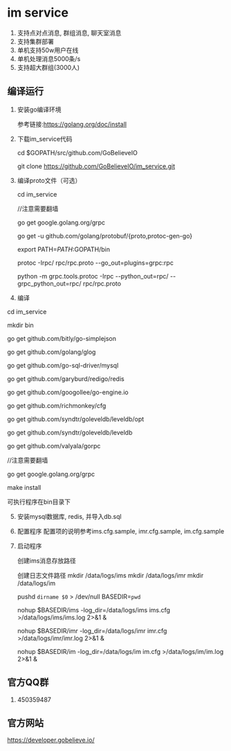 
# im service
1. 支持点对点消息, 群组消息, 聊天室消息
2. 支持集群部署
3. 单机支持50w用户在线
4. 单机处理消息5000条/s
5. 支持超大群组(3000人)


## 编译运行

1. 安装go编译环境

   参考链接:https://golang.org/doc/install

2. 下载im_service代码

   cd $GOPATH/src/github.com/GoBelieveIO
   
   git clone https://github.com/GoBelieveIO/im_service.git

3. 编译proto文件（可选）

   cd im_service

   //注意需要翻墙

   go get google.golang.org/grpc

   go get -u github.com/golang/protobuf/{proto,protoc-gen-go}

   export PATH=$PATH:$GOPATH/bin

   protoc -Irpc/ rpc/rpc.proto --go_out=plugins=grpc:rpc

   python -m grpc.tools.protoc -Irpc --python_out=rpc/ --grpc_python_out=rpc/ rpc/rpc.proto

4. 编译

  cd im_service

  mkdir bin

  go get github.com/bitly/go-simplejson

  go get github.com/golang/glog

  go get github.com/go-sql-driver/mysql

  go get github.com/garyburd/redigo/redis

  go get github.com/googollee/go-engine.io

  go get github.com/richmonkey/cfg

  go get github.com/syndtr/goleveldb/leveldb/opt

  go get github.com/syndtr/goleveldb/leveldb

  go get github.com/valyala/gorpc

  //注意需要翻墙

  go get google.golang.org/grpc

  make install

  可执行程序在bin目录下

5. 安装mysql数据库, redis, 并导入db.sql

6. 配置程序
   配置项的说明参考ims.cfg.sample, imr.cfg.sample, im.cfg.sample


7. 启动程序

    创建ims消息存放路径

    创建日志文件路径
    mkdir /data/logs/ims
    mkdir /data/logs/imr
    mkdir /data/logs/im


    pushd `dirname $0` > /dev/null
    BASEDIR=`pwd`

    nohup $BASEDIR/ims -log_dir=/data/logs/ims ims.cfg >/data/logs/ims/ims.log 2>&1 &

    nohup $BASEDIR/imr -log_dir=/data/logs/imr imr.cfg >/data/logs/imr/imr.log 2>&1 &

    nohup $BASEDIR/im -log_dir=/data/logs/im im.cfg >/data/logs/im/im.log 2>&1 &



## 官方QQ群
1. 450359487

## 官方网站
   https://developer.gobelieve.io/
